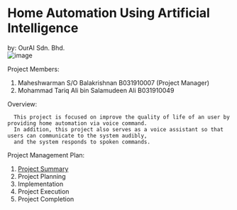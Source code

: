 # Home Automation Using Artificial Intelligence
by: OurAI Sdn. Bhd.       
![image](https://user-images.githubusercontent.com/55396900/150108303-7213a811-2cf5-476f-80dd-3247819a3431.png)

Project Members:
  1. Maheshwarman S/O Balakrishnan B031910007 (Project Manager) 
  2. Mohammad Tariq Ali bin Salamudeen Ali B031910049
     
Overview:
      
      This project is focused on improve the quality of life of an user by providing home automation via voice command.
      In addition, this project also serves as a voice assistant so that users can communicate to the system audibly, 
      and the system responds to spoken commands.
      
Project Management Plan:
  1. [Project Summary](https://github.com/maheshbabuwarman/OurAI-Sdn.-Bhd./blob/90272424bc2005dde101f23c656aed84a2dd6a39/Project%20Management/Project%20Summary)
  2. Project Planning
  3. Implementation 
  4. Project Execution
  5. Project Completion
